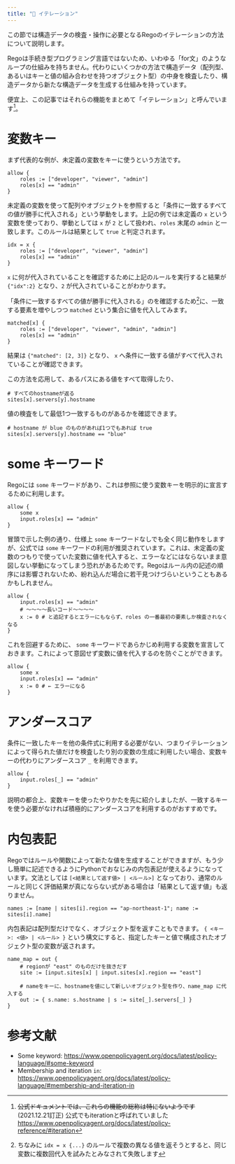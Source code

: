 ```yaml
---
title: "📝 イテレーション"
---
```


この節では構造データの検査・操作に必要となるRegoのイテレーションの方法について説明します。

Regoは手続き型プログラミング言語ではないため、いわゆる「for文」のようなループの仕組みを持ちません。代わりにいくつかの方法で構造データ（配列型、あるいはキーと値の組み合わせを持つオブジェクト型）の中身を検査したり、構造データから新たな構造データを生成する仕組みを持っています。

便宜上、この記事ではそれらの機能をまとめて「イテレーション」と呼んでいます[^iter]。

# 変数キー

まず代表的な例が、未定義の変数をキーに使うという方法です。

```rego
allow {
    roles := ["developer", "viewer", "admin"]
    roles[x] == "admin"
}
```

未定義の変数を使って配列やオブジェクトを参照すると「条件に一致するすべての値が勝手に代入される」という挙動をします。上記の例では未定義の `x` という変数を使っており、挙動としては `x` が `2` として扱われ、`roles` 末尾の `admin` と一致します。このルールは結果として `true` と判定されます。

```rego
idx = x {
    roles := ["developer", "viewer", "admin"]
    roles[x] == "admin"
}
```

`x` に何が代入されていることを確認するために上記のルールを実行すると結果が `{"idx":2}` となり、`2` が代入されていることがわかります。

「条件に一致するすべての値が勝手に代入される」のを確認するため[^cannot_assign]に、一致する要素を増やしつつ `matched` という集合に値を代入してみます。

```rego
matched[x] {
    roles := ["developer", "viewer", "admin", "admin"]
    roles[x] == "admin"
}
```

結果は `{"matched": [2, 3]}` となり、 `x` へ条件に一致する値がすべて代入されていることが確認できます。

この方法を応用して、あるパスにある値をすべて取得したり、

```rego
# すべてのhostnameが返る
sites[x].servers[y].hostname
```

値の検査をして最低1つ一致するものがあるかを確認できます。

```rego
# hostname が blue のものがあれば1つでもあれば true
sites[x].servers[y].hostname == "blue"
```

# some キーワード

Regoには `some` キーワードがあり、これは参照に使う変数キーを明示的に宣言するために利用します。

```rego
allow {
    some x
    input.roles[x] == "admin"
}
```

冒頭で示した例の通り、仕様上 `some` キーワードなしでも全く同じ動作をしますが、公式では `some` キーワードの利用が推奨されています。これは、未定義の変数のつもりで使っていた変数に値を代入すると、エラーなどにはならないまま意図しない挙動になってしまう恐れがあるためです。Regoはルール内の記述の順序には影響されないため、紛れ込んだ場合に若干見つけづらいということもあるかもしれません。

```rego
allow {
    input.roles[x] == "admin"
    # 〜〜〜〜長いコード〜〜〜〜
    x := 0 # と追記するとエラーにもならず、roles の一番最初の要素しか検査されなくなる
}
```

これを回避するために、 `some` キーワードであらかじめ利用する変数を宣言しておきます。これによって意図せず変数に値を代入するのを防ぐことができます。

```rego
allow {
    some x
    input.roles[x] == "admin"
    x := 0 # ← エラーになる
}
```

# アンダースコア

条件に一致したキーを他の条件式に利用する必要がない、つまりイテレーションによって得られた値だけを検査したり別の変数の生成に利用したい場合、変数キーの代わりにアンダースコア `_` を利用できます。

```rego
allow {
    input.roles[_] == "admin"
}
```

説明の都合上、変数キーを使ったやりかたを先に紹介しましたが、一致するキーを使う必要がなければ積極的にアンダースコアを利用するのがおすすめです。

# 内包表記

Regoではルールや関数によって新たな値を生成することができますが、もう少し簡単に記述できるようにPythonでおなじみの内包表記が使えるようになっています。文法としては `[<結果として返す値> | <ルール>]` となっており、通常のルールと同じく評価結果が真にならない式がある場合は「結果として返す値」も返りません。


```rego
names := [name | sites[i].region == "ap-northeast-1"; name := sites[i].name]
```

内包表記は配列型だけでなく、オブジェクト型を返すこともできます。 `{ <キー>: <値> | <ルール> }` という構文にすると、指定したキーと値で構成されたオブジェクト型の変数が返されます。

```rego
name_map = out {
    # regionが "east" のものだけを抜きだす
    site := [input.sites[x] | input.sites[x].region == "east"]

    # nameをキーに、hostnameを値にして新しいオブジェクト型を作り、name_map に代入する
    out := { s.name: s.hostname | s := site[_].servers[_] }
}
```

# 参考文献

- Some keyword: https://www.openpolicyagent.org/docs/latest/policy-language/#some-keyword
- Membership and iteration `in`: https://www.openpolicyagent.org/docs/latest/policy-language/#membership-and-iteration-in

[^iter]: ~~公式ドキュメントでは、これらの機能の総称は特にないようです~~ (2021.12.21訂正) 公式でもiterationと呼ばれていました https://www.openpolicyagent.org/docs/latest/policy-reference/#iteration
[^cannot_assign]: ちなみに `idx = x {...}` のルールで複数の異なる値を返そうとすると、同じ変数に複数回代入を試みたとみなされて失敗します